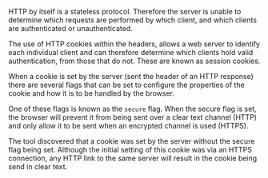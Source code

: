 HTTP by itself is a stateless protocol. Therefore the server is unable
to determine which requests are performed by which client, and which
clients are authenticated or unauthenticated.

The use of HTTP cookies
within the headers, allows a web server to identify each individual
client and can therefore determine which clients hold valid
authentication, from those that do not. These are known as session
cookies.

When a cookie is set by the server (sent the header of an
HTTP response) there are several flags that can be set to configure
the properties of the cookie and how it is to be handled by the
browser.

One of these flags is known as the `secure` flag. When the
secure flag is set, the browser will prevent it from being sent over a
clear text channel (HTTP) and only allow it to be sent when an
encrypted channel is used (HTTPS).

The tool discovered that a cookie
was set by the server without the secure flag being set. Although the
initial setting of this cookie was via an HTTPS connection, any HTTP
link to the same server will result in the cookie being send in clear
text.